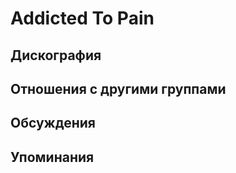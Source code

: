 # Addicted To Pain



## Дискография


## Отношения с другими группами


## Обсуждения


## Упоминания

